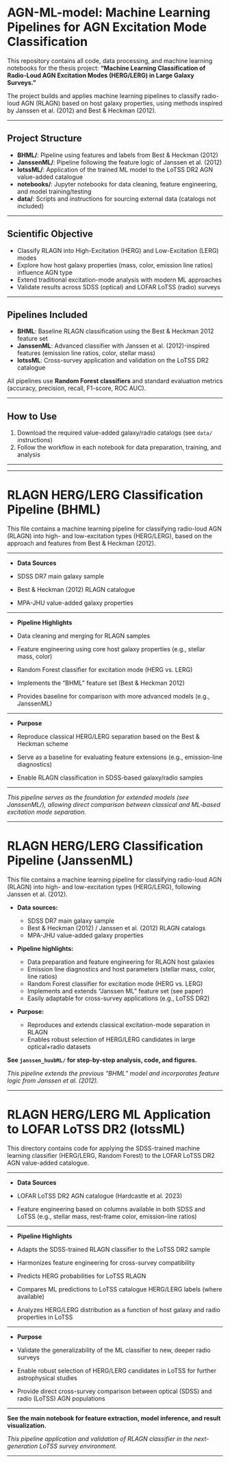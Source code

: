 # AGN-ML-model: Machine Learning Pipelines for AGN Excitation Mode Classification
This repository contains all code, data processing, and machine learning notebooks for the thesis project:
**“Machine Learning Classification of Radio-Loud AGN Excitation Modes (HERG/LERG) in Large Galaxy Surveys.”**

The project builds and applies machine learning pipelines to classify radio-loud AGN (RLAGN) based on host galaxy properties, using methods inspired by Janssen et al. (2012) and Best & Heckman (2012).

---

## Project Structure

- **BHML/**: Pipeline using features and labels from Best & Heckman (2012)
- **JanssenML/**: Pipeline following the feature logic of Janssen et al. (2012)
- **lotssML/**: Application of the trained ML model to the LoTSS DR2 AGN value-added catalogue
- **notebooks/**: Jupyter notebooks for data cleaning, feature engineering, and model training/testing
- **data/**: Scripts and instructions for sourcing external data (catalogs not included)

---

## Scientific Objective

- Classify RLAGN into High-Excitation (HERG) and Low-Excitation (LERG) modes
- Explore how host galaxy properties (mass, color, emission line ratios) influence AGN type
- Extend traditional excitation-mode analysis with modern ML approaches
- Validate results across SDSS (optical) and LOFAR LoTSS (radio) surveys

---

## Pipelines Included

- **BHML**: Baseline RLAGN classification using the Best & Heckman 2012 feature set
- **JanssenML**: Advanced classifier with Janssen et al. (2012)-inspired features (emission line ratios, color, stellar mass)
- **lotssML**: Cross-survey application and validation on the LoTSS DR2 catalogue

All pipelines use **Random Forest classifiers** and standard evaluation metrics (accuracy, precision, recall, F1-score, ROC AUC).

---

## How to Use

1. Download the required value-added galaxy/radio catalogs (see `data/` instructions)
2. Follow the workflow in each notebook for data preparation, training, and analysis

---
_______________



# RLAGN HERG/LERG Classification Pipeline (BHML)

This file contains a machine learning pipeline for classifying radio-loud AGN (RLAGN) into high- and low-excitation types (HERG/LERG), based on the approach and features from Best & Heckman (2012).

---

- **Data Sources**

- SDSS DR7 main galaxy sample  
- Best & Heckman (2012) RLAGN catalogue  
- MPA-JHU value-added galaxy properties

---

- **Pipeline Highlights**

- Data cleaning and merging for RLAGN samples
- Feature engineering using core host galaxy properties (e.g., stellar mass, color)
- Random Forest classifier for excitation mode (HERG vs. LERG)
- Implements the “BHML” feature set (Best & Heckman 2012)
- Provides baseline for comparison with more advanced models (e.g., JanssenML)

---

- **Purpose**

- Reproduce classical HERG/LERG separation based on the Best & Heckman scheme
- Serve as a baseline for evaluating feature extensions (e.g., emission-line diagnostics)
- Enable RLAGN classification in SDSS-based galaxy/radio samples

---

*This pipeline serves as the foundation for extended models (see JanssenML/), allowing direct comparison between classical and ML-based excitation mode separation.*

---


# RLAGN HERG/LERG Classification Pipeline (JanssenML)

This file contains a machine learning pipeline for classifying radio-loud AGN (RLAGN) into high- and low-excitation types (HERG/LERG), following Janssen et al. (2012).

- **Data sources:**  
  - SDSS DR7 main galaxy sample  
  - Best & Heckman (2012) / Janssen et al. (2012) RLAGN catalogs  
  - MPA-JHU value-added galaxy properties

- **Pipeline highlights:**  
  - Data preparation and feature engineering for RLAGN host galaxies  
  - Emission line diagnostics and host parameters (stellar mass, color, line ratios)  
  - Random Forest classifier for excitation mode (HERG vs. LERG)  
  - Implements and extends “Janssen ML” feature set (see paper)  
  - Easily adaptable for cross-survey applications (e.g., LoTSS DR2)

- **Purpose:**  
  - Reproduces and extends classical excitation-mode separation in RLAGN  
  - Enables robust selection of HERG/LERG candidates in large optical+radio datasets  

**See `janssen_huubML/` for step-by-step analysis, code, and figures.**

*This pipeline extends the previous “BHML” model and incorporates feature logic from Janssen et al. (2012).*

---
# RLAGN HERG/LERG ML Application to LOFAR LoTSS DR2 (lotssML)

This directory contains code for applying the SDSS-trained machine learning classifier (HERG/LERG, Random Forest) to the LOFAR LoTSS DR2 AGN value-added catalogue.

---

- **Data Sources**

- LOFAR LoTSS DR2 AGN catalogue (Hardcastle et al. 2023)
- Feature engineering based on columns available in both SDSS and LoTSS (e.g., stellar mass, rest-frame color, emission-line ratios)

---

- **Pipeline Highlights**

- Adapts the SDSS-trained RLAGN classifier to the LoTSS DR2 sample
- Harmonizes feature engineering for cross-survey compatibility
- Predicts HERG probabilities for LoTSS RLAGN
- Compares ML predictions to LoTSS catalogue HERG/LERG labels (where available)
- Analyzes HERG/LERG distribution as a function of host galaxy and radio properties in LoTSS

---

- **Purpose**

- Validate the generalizability of the ML classifier to new, deeper radio surveys
- Enable robust selection of HERG/LERG candidates in LoTSS for further astrophysical studies
- Provide direct cross-survey comparison between optical (SDSS) and radio (LoTSS) AGN populations

---

**See the main notebook for feature extraction, model inference, and result visualization.**

*This pipeline application and validation of RLAGN classifier in the next-generation LoTSS survey environment.*

---
 



